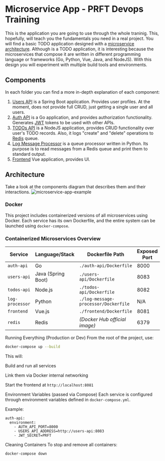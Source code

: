 # Microservice App - PRFT Devops Training

This is the application you are going to use through the whole traninig. This, hopefully, will teach you the fundamentals you need in a real project. You will find a basic TODO application designed with a [microservice architecture](https://microservices.io). Although is a TODO application, it is interesting because the microservices that compose it are written in different programming language or frameworks (Go, Python, Vue, Java, and NodeJS). With this design you will experiment with multiple build tools and environments. 

## Components
In each folder you can find a more in-depth explanation of each component:

1. [Users API](/users-api) is a Spring Boot application. Provides user profiles. At the moment, does not provide full CRUD, just getting a single user and all users.
2. [Auth API](/auth-api) is a Go application, and provides authorization functionality. Generates [JWT](https://jwt.io/) tokens to be used with other APIs.
3. [TODOs API](/todos-api) is a NodeJS application, provides CRUD functionality over user's TODO records. Also, it logs "create" and "delete" operations to [Redis](https://redis.io/) queue.
4. [Log Message Processor](/log-message-processor) is a queue processor written in Python. Its purpose is to read messages from a Redis queue and print them to standard output.
5. [Frontend](/frontend) Vue application, provides UI.

## Architecture

Take a look at the components diagram that describes them and their interactions.
![microservice-app-example](/arch-img/Microservices.png)

### Docker

This project includes containerized versions of all microservices using Docker. Each service has its own Dockerfile, and the entire system can be launched using ```docker-compose```.

### Containerized Microservices Overview

| Service         | Language/Stack     | Dockerfile Path                        | Exposed Port |
|----------------|--------------------|----------------------------------------|--------------|
| `auth-api`     | Go                 | `./auth-api/Dockerfile`               | 8000         |
| `users-api`    | Java (Spring Boot) | `./users-api/Dockerfile`              | 8083         |
| `todos-api`    | Node.js            | `./todos-api/Dockerfile`              | 8082         |
| `log-processor`| Python             | `./log-message-processor/Dockerfile`  | N/A          |
| `frontend`     | Vue.js             | `./frontend/Dockerfile`               | 8081         |
| `redis`        | Redis              | *(Docker Hub official image)*         | 6379         |




Running Everything (Production or Dev)
From the root of the project, use:

```bash
docker-compose up --build
```
This will:

Build and run all services

Link them via Docker internal networking

Start the frontend at ```http://localhost:8081```

 Environment Variables (passed via Compose)
Each service is configured through environment variables defined in ```docker-compose.yml```. 

Example:

```
auth-api:
  environment:
    - AUTH_API_PORT=8000
    - USERS_API_ADDRESS=http://users-api:8083
    - JWT_SECRET=PRFT
```
Cleaning Containers
To stop and remove all containers:

```docker-compose down```
